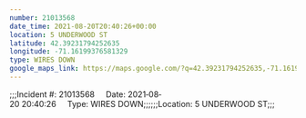 ```yaml
---
number: 21013568
date_time: 2021-08-20T20:40:26+00:00
location: 5 UNDERWOOD ST
latitude: 42.39231794252635
longitude: -71.16199376581329
type: WIRES DOWN
google_maps_link: https://maps.google.com/?q=42.39231794252635,-71.16199376581329
---
```


;;;Incident #: 21013568     Date: 2021‐08‐20 20:40:26     Type: WIRES DOWN;;;;;;Location: 5 UNDERWOOD ST;;;
